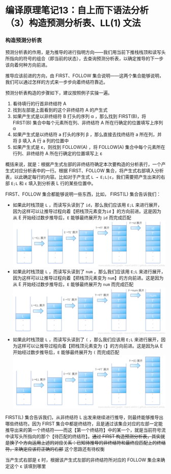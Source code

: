 # 编译原理笔记13：自上而下语法分析（3）构造预测分析表、LL(1) 文法

### 构造预测分析表

预测分析表的作用，是为推导的进行指明方向——我们用当前下推栈栈顶和读写头所指向的符号的组合（即当前的状态），去查询预测分析表，以确定推导的下一步该向着何种方向前进。

推导应该前进的方向，由 FIRST、FOLLOW 集合说明——这两个集合能够说明，我们可以通过怎样的方式来一步步向着终结符靠近。

预测分析表构造的步骤如下，建议按照例子实操一遍。

1. 看待填行的行首非终结符 A
2. 找到左部是上面看到的这个非终结符 A 的产生式
3. 如果产生式是以非终结符 B 打头的序列 α ，那么找到 FIRST(B)，将 FIRST(B) 集合中每个元素所在列、非终结符 A 所在行确定的位置填写上序列 α
4. 如果产生式是以终结符 a 打头的序列 β ，那么直接去找终结符 a 所在列，并将 β 填入 A 行 a 列的位置中
5. 如果产生式是 ε，则找到 FOLLOW(A) ，将 FOLLOW(A) 集合中每个元素所在行列、非终结符 A 所在行确定的位置填写上 ε

概括来说，就是：根据产生式左部的非终结符确定本次要构造的分析表行，一个产生式对应分析表中的一行。根据 FIRST、FOLLOW 集合，将产生式右部填入分析表，以此确定每行的内容。比如对于产生式 `L → E;L|ε`，我们需要把产生出来的右部 `E;L` 和 `ε` 填入到分析表 L 行的某些位置中。

FIRST、FOLLOW 集合都能够说明一些东西，比如， FIRST(L) 集合告诉我们：

- 如果此时栈顶是 `L` ，而读写头读到了 `id`，那么我们应该用 `E;L` 来进行展开，因为这样可以让推导过程向着【把栈顶元素变为`id` 】的方向前进。这是因为从 E 开始经过数步推导后，`E` 能够最终展开为 `id` 而完成匹配
  ![](./img/2020-07-24_23-19-23.png)
- 如果此时栈顶是 `L` ，而读写头读到了 `num` ，那么我们应该用 `E;L` 来进行展开，因为这样可以让推导过程向着【把栈顶元素变为 `num`】的方向前进。这是因为从 E 开始经过数步推导后，`E` 能够最终展开为 `num` 而完成匹配
  ![](./img/2020-07-24_23-23-29.png)
- 如果此时栈顶是 `L` ，而读写头读到了 `(` ，那么我们应该用 `E;L` 来进行展开，因为这样可以让推导过程向着【把栈顶元素变为 `(`】的方向前进。这是因为从 E 开始经过数步推导后，`E` 能够最终展开为 `(` 而完成匹配
  ![](./img/2020-07-24_23-24-34.png)

FIRST(L) 集合告诉我们，从非终结符 L 出发来继续进行推导，则最终能够推导出哪些终结符。因为 FIRST 集合中都是终结符，且是通过该集合对应的左部一定能推导出来的第一个终结符——而这【第一个终结符】中的某一个，就是当前符号流中读写头所指向的那个【待匹配的终结符】。~~通过 FIRST 构造预测分析表，其实就是换了个方向运用上述的对应关系：已知待推导的非终结符和最终应匹配上的终结符，来确定应该将正确的右部~~ 这个思路还有待权衡

当产生式右部是 ε 时，根据该产生式左部的非终结符所对应的 FOLLOW 集合来确定这个 ε 该填到哪里